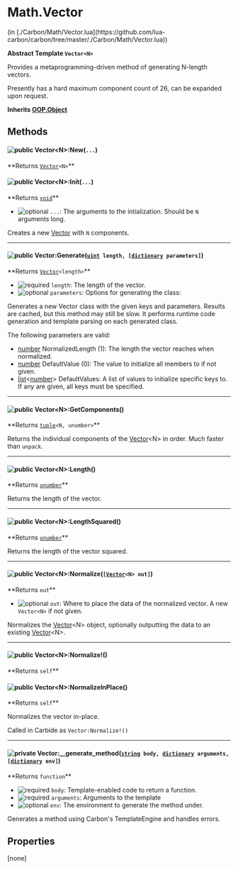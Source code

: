 <link href="../../style.css" rel="stylesheet" type="text/css"/>
<h1 class="class-title">Math.Vector</h1>
<span class="file-link">(in [./Carbon/Math/Vector.lua](https://github.com/lua-carbon/carbon/tree/master/./Carbon/Math/Vector.lua))</span><br/>

**Abstract Template <code>Vector&lt;N&gt;</code>**

Provides a metaprogramming-driven method of generating N-length vectors.

Presently has a hard maximum component count of 26, can be expanded upon request.

**Inherits <a href="Classes/OOP.Object">OOP.Object</a>**

## Methods
<h4 class="method-name"><img class="doc-image" alt="public" src="https://img.shields.io/badge/class-public-11b237.svg?style=flat-square" /> Vector&lt;N&gt;:New(<code>...</code>)</h4>
**<span class="method-returns">Returns <code><a href="Classes/Math.Vector">Vector</a>&lt;N&gt;</code></span>**
<h4 class="method-name"><img class="doc-image" alt="public" src="https://img.shields.io/badge/object-public-11b237.svg?style=flat-square" /> Vector&lt;N&gt;:Init(<code>...</code>)</h4>
**<span class="method-returns">Returns <code><a href="Types#void">void</a></code></span>**

- <img class="doc-image" alt="optional" src="https://img.shields.io/badge/%20-optional-0092e6.svg?style=flat-square" />  `...`: The arguments to the intialization. Should be `N` arguments long.

Creates a new <a href="Classes/Math.Vector">Vector</a> with `N` components.

<hr/>
<h4 class="method-name"><img class="doc-image" alt="public" src="https://img.shields.io/badge/ -public-11b237.svg?style=flat-square" />  Vector:Generate(<code><a href="Types#uint">uint</a> length, [<a href="Types#dictionary">dictionary</a> parameters]</code>)</h4>
**<span class="method-returns">Returns <code><a href="Classes/Math.Vector">Vector</a>&lt;length&gt;</code></span>**

- <img class="doc-image" alt="required" src="https://img.shields.io/badge/%20-required-ff9600.svg?style=flat-square" />  `length`: The length of the vector.
- <img class="doc-image" alt="optional" src="https://img.shields.io/badge/%20-optional-0092e6.svg?style=flat-square" />  `parameters`: Options for generating the class:

Generates a new Vector class with the given keys and parameters. Results are cached, but this method may still be slow.
It performs runtime code generation and template parsing on each generated class.

The following parameters are valid:

- <a href="Types#number">number</a> NormalizedLength (1): The length the vector reaches when normalized.
- <a href="Types#number">number</a> DefaultValue (0): The value to initialize all members to if not given.
- <a href="Types#list">list</a>&lt;<a href="Types#number">number</a>&gt; DefaultValues: A list of values to initialize specific keys to. If any are given, all keys must be specified.

<hr/>
<h4 class="method-name"><img class="doc-image" alt="public" src="https://img.shields.io/badge/ -public-11b237.svg?style=flat-square" />  Vector&lt;N&gt;:GetComponents()</h4>
**<span class="method-returns">Returns <code><a href="Types#tuple">tuple</a>&lt;N, unumber&gt;</code></span>**



Returns the individual components of the <a href="Classes/Math.Vector">Vector</a>&lt;N&gt; in order. Much faster than `unpack`.

<hr/>
<h4 class="method-name"><img class="doc-image" alt="public" src="https://img.shields.io/badge/object-public-11b237.svg?style=flat-square" /> Vector&lt;N&gt;:Length()</h4>
**<span class="method-returns">Returns <code><a href="Types#unumber">unumber</a></code></span>**



Returns the length of the vector.

<hr/>
<h4 class="method-name"><img class="doc-image" alt="public" src="https://img.shields.io/badge/object-public-11b237.svg?style=flat-square" /> Vector&lt;N&gt;:LengthSquared()</h4>
**<span class="method-returns">Returns <code><a href="Types#unumber">unumber</a></code></span>**



Returns the length of the vector squared.

<hr/>
<h4 class="method-name"><img class="doc-image" alt="public" src="https://img.shields.io/badge/object-public-11b237.svg?style=flat-square" /> Vector&lt;N&gt;:Normalize(<code>[<a href="Classes/Math.Vector">Vector</a>&lt;N&gt; out]</code>)</h4>
**<span class="method-returns">Returns <code>out</code></span>**

- <img class="doc-image" alt="optional" src="https://img.shields.io/badge/%20-optional-0092e6.svg?style=flat-square" />  `out`: Where to place the data of the normalized vector. A new `Vector<N>` if not given.

Normalizes the <a href="Classes/Math.Vector">Vector</a>&lt;N&gt; object, optionally outputting the data to an existing <a href="Classes/Math.Vector">Vector</a>&lt;N&gt;.

<hr/>
<h4 class="method-name"><img class="doc-image" alt="public" src="https://img.shields.io/badge/object-public-11b237.svg?style=flat-square" /> Vector&lt;N&gt;:Normalize!()</h4>
**<span class="method-returns">Returns <code>self</code></span>**
<h4 class="method-name"><img class="doc-image" alt="public" src="https://img.shields.io/badge/object-public-11b237.svg?style=flat-square" /> Vector&lt;N&gt;:NormalizeInPlace()</h4>
**<span class="method-returns">Returns <code>self</code></span>**



Normalizes the vector in-place.

Called in Carbide as `Vector:Normalize!()`

<hr/>
<h4 class="method-name"><img class="doc-image" alt="private" src="https://img.shields.io/badge/ -private-d30500.svg?style=flat-square" />  Vector:__generate_method(<code><a href="Types#string">string</a> body, <a href="Types#dictionary">dictionary</a> arguments, [<a href="Types#dictionary">dictionary</a> env]</code>)</h4>
**<span class="method-returns">Returns <code>function</code></span>**

- <img class="doc-image" alt="required" src="https://img.shields.io/badge/%20-required-ff9600.svg?style=flat-square" />  `body`: Template-enabled code to return a function.
- <img class="doc-image" alt="required" src="https://img.shields.io/badge/%20-required-ff9600.svg?style=flat-square" />  `arguments`: Arguments to the template
- <img class="doc-image" alt="optional" src="https://img.shields.io/badge/%20-optional-0092e6.svg?style=flat-square" />  `env`: The environment to generate the method under.

Generates a method using Carbon's TemplateEngine and handles errors.


## Properties
[none]
